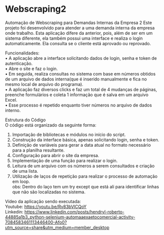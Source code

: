 # Webscraping2
Automação de Webscraping para Demandas Internas da Empresa 2
Este projeto foi desenvolvido para atender a uma demanda interna da empresa onde trabalho. Esta aplicação difere da anterior, pois, além de ser em um sistema diferente, ela também possui uma interface e realiza o login automaticamente. Ela consulta se o cliente está aprovado ou reprovado.

Funcionalidades:<br>
•	A aplicação abre a interface solicitando dados de login, senha e token de autenticação.<br>
•	Abre o site e faz o login.<br>
•	Em seguida, realiza consultas no sistema com base em números obtidos de um arquivo de dados interna(que é inserido manualmente e fica no mesmo local de arquivo do programa).<br>
•	A aplicação faz diversos clicks e faz um total de 4 mudanças de páginas, preenche formulários e coleta 1 informação que é salva em um arquivo Excel.<br>
•	Esse processo é repetido enquanto tiver números no arquivo de dados interno.<br>

Estrutura do Código<br>
O código está organizado da seguinte forma:<br>
1.	Importação de bibliotecas e módulos no início do script.
2.	Construção da interface básica, apenas solicitando login, senha e token.
3.	Definição de variáveis para gerar a data atual no formato necessário para a planilha resultante.
4.	Configuração para abrir o site da empresa.
5.	Implementação de uma função para realizar o login.
6.	Leitura de um arquivo com os números a serem consultados e criação de uma lista.
7.	Utilização de laços de repetição para realizar o processo de automação em loop.<br>
obs: Dentro do laço tem um try except que está ali para identificar linhas que não são localizadas no sistema.<br>

Vídeo da aplicação sendo executada:<br>
Youtube: https://youtu.be/Rv83bVlCQoY<br>
Linkedin: https://www.linkedin.com/posts/hendryl-roberto-44885a1b3_python-selenium-automaaexaetocomercial-activity-7084583461113446400-Afo0?utm_source=share&utm_medium=member_desktop
